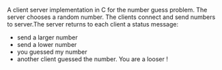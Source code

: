 <p>A client server implementation in C for the number guess problem. The server chooses a random number. The clients connect and send numbers to server.The server returns to each client a status message:</p>
<ul>
  <li>send a larger number</li>
  <li>send a lower number</li>
  <li>you guessed my number</li>
  <li>another client guessed the number. You are a looser !</li>
